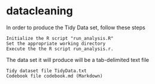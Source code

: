 # datacleaning
In order to produce the Tidy Data set, follow these steps

    Initialize the R script "run_analysis.R" 
    Set the appropriate working directory 
    Execute the the R script run_analysis.r. 

The data set it will produce will be a tab-delimited text file 

    Tidy dataset file TidyData.txt 
    Codebook file codebook.md (Markdown)
